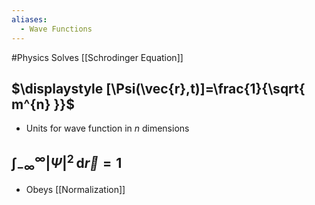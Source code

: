 ```yaml
---
aliases:
  - Wave Functions
---
```

#Physics 
Solves [[Schrodinger Equation]]
## $\displaystyle [\Psi(\vec{r},t)]=\frac{1}{\sqrt{ m^{n} }}$
* Units for wave function in $\displaystyle n$ dimensions
## $\displaystyle \int_{-\infty}^{\infty} \lvert \Psi\rvert^{2} \, \mathrm{d}\vec{r}=1$
* Obeys [[Normalization]]

